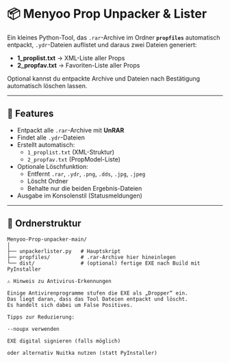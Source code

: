 # 📦 Menyoo Prop Unpacker & Lister

Ein kleines Python-Tool, das `.rar`-Archive im Ordner **`propfiles`** automatisch entpackt, `.ydr`-Dateien auflistet und daraus zwei Dateien generiert:

- **1_proplist.txt** → XML-Liste aller Props  
- **2_propfav.txt** → Favoriten-Liste aller Props  

Optional kannst du entpackte Archive und Dateien nach Bestätigung automatisch löschen lassen.

---

## 🚀 Features

- Entpackt alle `.rar`-Archive mit **UnRAR**
- Findet alle `.ydr`-Dateien
- Erstellt automatisch:
  - `1_proplist.txt` (XML-Struktur)
  - `2_propfav.txt` (PropModel-Liste)
- Optionale Löschfunktion:
  - Entfernt `.rar`, `.ydr`, `.png`, `.dds`, `.jpg`, `.jpeg`
  - Löscht Ordner
  - Behalte nur die beiden Ergebnis-Dateien
- Ausgabe im Konsolenstil (Statusmeldungen)

---

## 📂 Ordnerstruktur

```text
Menyoo-Prop-unpacker-main/
│
├── unpackerlister.py   # Hauptskript
├── propfiles/          # .rar-Archive hier hineinlegen
└── dist/               # (optional) fertige EXE nach Build mit PyInstaller

⚠️ Hinweis zu Antivirus-Erkennungen

Einige Antivirenprogramme stufen die EXE als „Dropper“ ein.
Das liegt daran, dass das Tool Dateien entpackt und löscht.
Es handelt sich dabei um False Positives.

Tipps zur Reduzierung:

--noupx verwenden

EXE digital signieren (falls möglich)

oder alternativ Nuitka nutzen (statt PyInstaller)
